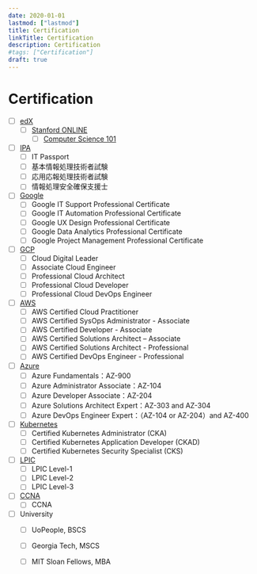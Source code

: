 ```yaml
---
date: 2020-01-01
lastmod: ["lastmod"]
title: Certification
linkTitle: Certification
description: Certification
#tags: ["Certification"]
draft: true
---
```


# Certification
- [ ] [edX](https://www.edx.org/)
  - [ ] [Stanford ONLINE](https://www.edx.org/school/stanfordonline)
    - [ ] [Computer Science 101](https://www.edx.org/course/computer-science-101)
- [ ] [IPA](https://www.jitec.ipa.go.jp/1_11seido/seido_gaiyo.html)
  - [ ] IT Passport
  - [ ] 基本情報処理技術者試験
  - [ ] 応用応報処理技術者試験
  - [ ] 情報処理安全確保支援士
- [ ] [Google](https://www.coursera.org/google-career-certificates)
  - [ ] Google IT Support Professional Certificate
  - [ ] Google IT Automation Professional Certificate
  - [ ] Google UX Design Professional Certificate
  - [ ] Google Data Analytics Professional Certificate
  - [ ] Google Project Management Professional Certificate
- [ ] [GCP](https://cloud.google.com/certification)
  - [ ] Cloud Digital Leader
  - [ ] Associate Cloud Engineer
  - [ ] Professional Cloud Architect
  - [ ] Professional Cloud Developer
  - [ ] Professional Cloud DevOps Engineer
- [ ] [AWS](https://aws.amazon.com/certification/)
  - [ ] AWS Certified Cloud Practitioner
  - [ ] AWS Certified SysOps Administrator - Associate
  - [ ] AWS Certified Developer - Associate
  - [ ] AWS Certified Solutions Architect – Associate
  - [ ] AWS Certified Solutions Architect - Professional
  - [ ] AWS Certified DevOps Engineer - Professional
- [ ] [Azure](https://docs.microsoft.com/ja-jp/learn/certifications/browse/?products=azure&resource_type=certification)
  - [ ] Azure Fundamentals：AZ-900
  - [ ] Azure Administrator Associate：AZ-104
  - [ ] Azure Developer Associate：AZ-204
  - [ ] Azure Solutions Architect Expert：AZ-303 and AZ-304
  - [ ] Azure DevOps Engineer Expert：（AZ-104 or AZ-204）and AZ-400
- [ ] [Kubernetes](https://kubernetes.io/ja/training/)
  - [ ] Certified Kubernetes Administrator (CKA)
  - [ ] Certified Kubernetes Application Developer (CKAD)
  - [ ] Certified Kubernetes Security Specialist (CKS)
- [ ] [LPIC](https://www.lpi.org/)
  - [ ] LPIC Level-1
  - [ ] LPIC Level-2
  - [ ] LPIC Level-3
- [ ] [CCNA](https://www.cisco.com/c/en/us/training-events/training-certifications/certifications/associate/ccna.html)
  - [ ] CCNA
- [ ] University
  - [ ] UoPeople, BSCS
  - [ ] Georgia Tech, MSCS
  - [ ] MIT Sloan Fellows, MBA
  